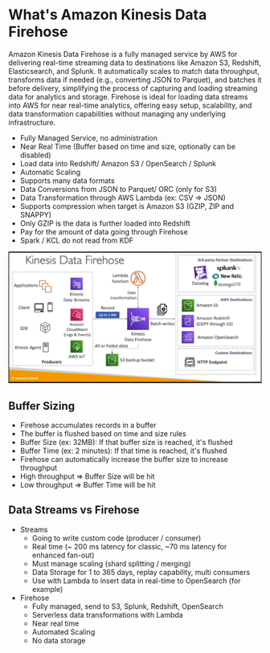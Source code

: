 # What's Amazon Kinesis Data Firehose

Amazon Kinesis Data Firehose is a fully managed service by AWS for delivering real-time streaming data to destinations like Amazon S3, Redshift, Elasticsearch, and Splunk. It automatically scales to match data throughput, transforms data if needed (e.g., converting JSON to Parquet), and batches it before delivery, simplifying the process of capturing and loading streaming data for analytics and storage. Firehose is ideal for loading data streams into AWS for near real-time analytics, offering easy setup, scalability, and data transformation capabilities without managing any underlying infrastructure.

- Fully Managed Service, no administration
- Near Real Time (Buffer based on time and size, optionally can be disabled)
- Load data into Redshift/ Amazon S3 / OpenSearch / Splunk
- Automatic Scaling
- Supports many data formats
- Data Conversions from JSON to Parquet/ ORC (only for S3)
- Data Transformation through AWS Lambda (ex: CSV => JSON)
- Supports compression when target is Amazon S3 (GZIP, ZIP and SNAPPY)
- Only GZIP is the data is further loaded into Redshift
- Pay for the amount of data going through Firehose
- Spark / KCL do not read from KDF

![schema](images/image.png)

## Buffer Sizing

- Firehose accumulates records in a buffer
- The buffer is flushed based on time and size rules
- Buffer Size (ex: 32MB): If that buffer size is reached, it's flushed
- Buffer Time (ex: 2 minutes): If that time is reached, it's flushed
- Firehose can automatically increase the buffer size to increase throughput
- High throughput => Buffer Size will be hit
- Low throughput => Buffer Time will be hit

## Data Streams vs Firehose

- Streams
  - Going to write custom code (producer / consumer)
  - Real time (~ 200 ms latency for classic, ~70 ms latency for enhanced fan-out)
  - Must manage scaling (shard splitting / merging)
  - Data Storage for 1 to 365 days, replay capability, multi consumers
  - Use with Lambda to insert data in real-time to OpenSearch (for example)
- Firehose
  - Fully managed, send to S3, Splunk, Redshift, OpenSearch
  - Serverless data transformations with Lambda
  - Near real time
  - Automated Scaling
  - No data storage
